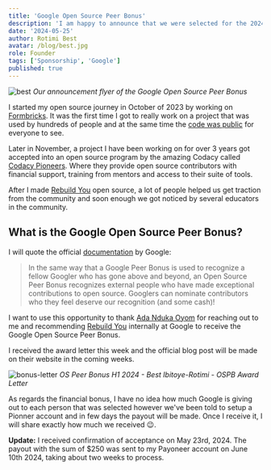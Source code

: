 ```yaml
---
title: 'Google Open Source Peer Bonus'
description: 'I am happy to announce that we were selected for the 2024 Google Peer Open Source Bonus'
date: '2024-05-25'
author: Rotimi Best
avatar: /blog/best.jpg
role: Founder
tags: ['Sponsorship', 'Google']
published: true
---
```


![best](/blog/google-os-peer-bonus-classroomio.png)
_Our announcement flyer of the Google Open Source Peer Bonus_

I started my open source journey in October of 2023 by working on [Formbricks](https://formbricks.com). It was the first time I got to really work on a project that was used by hundreds of people and at the same time the [code was public](https://github.com/formbricks/formbricks/commits?author=rotimi-best) for everyone to see.

Later in November, a project I have been working on for over 3 years got accepted into an open source program by the amazing Codacy called [Codacy Pioneers](https://codacy.com/pioneers). Where they provide open source contributors with financial support, training from mentors and access to their suite of tools.

After I made [Rebuild You](https://git.new/class) open source, a lot of people helped us get traction from the community and soon enough we got noticed by several educators in the community.

## What is the Google Open Source Peer Bonus?

I will quote the official [documentation](https://opensource.google/documentation/reference/growing/peer-bonus) by Google:

> In the same way that a Google Peer Bonus is used to recognize a fellow Googler who has gone above and beyond, an Open Source Peer Bonus recognizes external people who have made exceptional contributions to open source. Googlers can nominate contributors who they feel deserve our recognition (and some cash)!

I want to use this opportunity to thank [Ada Nduka Oyom](https://x.com/Kolokodess) for reaching out to me and recommending [Rebuild You](https://git.new/class) internally at Google to receive the Google Open Source Peer Bonus.

I received the award letter this week and the official blog post will be made on their website in the coming weeks.

![bonus-letter](/blog/os-peer-bonus-award-letter-classroomio.jpg)
_OS Peer Bonus H1 2024 - Best Ibitoye-Rotimi - OSPB Award Letter_

As regards the financial bonus, I have no idea how much Google is giving out to each person that was selected however we've been told to setup a Pionner account and in few days the payout will be made. Once I receive it, I will share exactly how much we received 😉.

**Update:**
I received confirmation of acceptance on May 23rd, 2024. The payout with the sum of $250 was sent to my Payoneer account on June 10th 2024, taking about two weeks to process.
